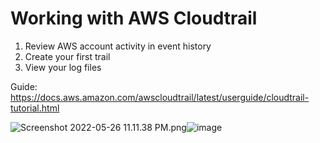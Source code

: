 #  Working with AWS Cloudtrail

1. Review AWS account activity in event history
2. Create your first trail
3. View your log files



Guide:
https://docs.aws.amazon.com/awscloudtrail/latest/userguide/cloudtrail-tutorial.html


<img src="blob:chrome-untrusted://media-app/a0682b14-864c-40e8-adeb-980c45541dc1" alt="Screenshot 2022-05-26 11.11.38 PM.png"/>![image](https://user-images.githubusercontent.com/94450478/170786092-da995a18-706f-4edf-acad-656d63ad54d9.png)
